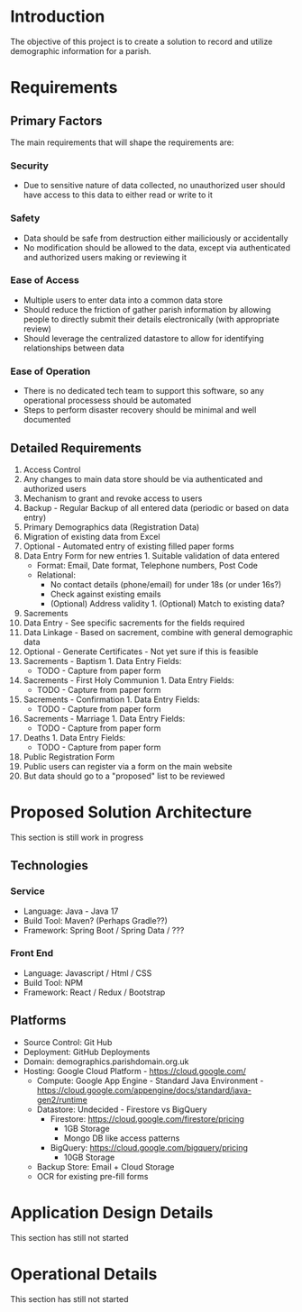 # Introduction
The objective of this project is to create a solution to record and utilize demographic information for a parish.
# Requirements
## Primary Factors
The main requirements that will shape the requirements are:
### Security
+ Due to sensitive nature of data collected, no unauthorized user should have access to this data to either read or write to it
### Safety
+ Data should be safe from destruction either mailiciously or accidentally
+ No modification should be allowed to the data, except via authenticated and authorized users making or reviewing it
### Ease of Access
+ Multiple users to enter data into a common data store
+ Should reduce the friction of gather parish information by allowing people to directly submit their details electronically (with appropriate review)
+ Should leverage the centralized datastore to allow for identifying relationships between data
### Ease of Operation
+ There is no dedicated tech team to support this software, so any operational processess should be automated
+ Steps to perform disaster recovery should be minimal and well documented
## Detailed Requirements
1. Access Control
  1. Any changes to main data store should be via authenticated and authorized users
  1. Mechanism to grant and revoke access to users
1. Backup - Regular Backup of all entered data (periodic or based on data entry)
1. Primary Demographics data (Registration Data)
  1. Migration of existing data from Excel
  1. Optional - Automated entry of existing filled paper forms
  1. Data Entry Form for new entries
    1. Suitable validation of data entered
       + Format: Email, Date format, Telephone numbers, Post Code
       + Relational:
         + No contact details (phone/email) for under 18s (or under 16s?)
         + Check against existing emails
         + (Optional) Address validity
    1. (Optional) Match to existing data?
1. Sacrements
  1. Data Entry - See specific sacrements for the fields required
  1. Data Linkage - Based on sacrement, combine with general demographic data
  1. Optional - Generate Certificates - Not yet sure if this is feasible 
  1. Sacrements - Baptism
    1. Data Entry Fields:
      + TODO - Capture from paper form 
  1. Sacrements - First Holy Communion
    1. Data Entry Fields:
      + TODO - Capture from paper form
  1. Sacrements - Confirmation
    1. Data Entry Fields:
      + TODO - Capture from paper form
  1. Sacrements - Marriage
    1. Data Entry Fields:
      + TODO - Capture from paper form
  1. Deaths
    1. Data Entry Fields:
      + TODO - Capture from paper form
1. Public Registration Form
  1. Public users can register via a form on the main website
  1. But data should go to a "proposed" list to be reviewed
# Proposed Solution Architecture
  This section is still work in progress
## Technologies
### Service
+ Language: Java - Java 17
+ Build Tool: Maven? (Perhaps Gradle??)
+ Framework: Spring Boot / Spring Data / ???
### Front End
+ Language: Javascript / Html / CSS
+ Build Tool: NPM
+ Framework: React / Redux / Bootstrap
## Platforms
+ Source Control: Git Hub
+ Deployment: GitHub Deployments
+ Domain: demographics.parishdomain.org.uk
+ Hosting: Google Cloud Platform - https://cloud.google.com/
  + Compute: Google App Engine - Standard Java Environment - https://cloud.google.com/appengine/docs/standard/java-gen2/runtime
  + Datastore: Undecided - Firestore vs BigQuery 
    + Firestore: https://cloud.google.com/firestore/pricing
      + 1GB Storage
      + Mongo DB like access patterns
    + BigQuery: https://cloud.google.com/bigquery/pricing
      + 10GB Storage
  + Backup Store: Email + Cloud Storage
  + OCR for existing pre-fill forms
# Application Design Details
  This section has still not started
# Operational Details
  This section has still not started
